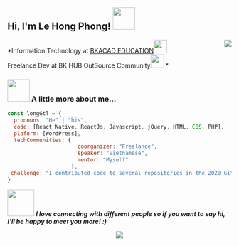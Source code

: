## Hi, I'm Le Hong Phong! <img src="https://media.giphy.com/media/mGcNjsfWAjY5AEZNw6/giphy.gif" width="50"></h2>
<img align='right' src="https://i.imgur.com/m5Ie4P7.gif">
<p>*Information Technology at <a href="https://www.bkacad.com/" target="_blank">BKACAD EDUCATION</a><img src="https://media.giphy.com/media/fYSnHlufseco8Fh93Z/giphy.gif" width="30"></br>Freelance Dev at BK HUB OutSource Community<img src="https://media.giphy.com/media/WUlplcMpOCEmTGBtBW/giphy.gif" width="30"> 
*</p>

### <img src="https://media.giphy.com/media/VgCDAzcKvsR6OM0uWg/giphy.gif" width="50"> A little more about me...  

```javascript
const longGtl = {
  pronouns: "He" | "his",
  code: [React Native, ReactJs, Javascript, jQuery, HTML, CSS, PHP],
  plaform: [WordPress],
  techCommunities: {
                      coorganizer: "Freelance",
                      speaker: "Vietnamese",
                      mentor: "Myself"
                    },
 challenge: "I contributed code to several repositories in the 2020 GitHub and GitLab Archive Program."
}
```

<img src="https://media.giphy.com/media/LnQjpWaON8nhr21vNW/giphy.gif" width="60"> ***I love connecting with different people</b> so if you want to say <b>hi, I'll be happy to meet you more!** :)*

<!-- ![The San Juan Mountains are beautiful!](https://i.pinimg.com/236x/99/a7/f6/99a7f630aa1a03bc45c18da5fefdd2db.jpg "San Juan Mountains") -->
<!-- <p align="center">
<a href= "#" target="_blank"><img src="https://img.icons8.com/material-outlined/26/000000/ball-point-pen.png"/></a>
<a href= "#" target="_blank"><img src="https://img.icons8.com/material-outlined/30/000000/linkedin.png"/></a>
<a href= "#" target="_blank"><img src="https://img.icons8.com/material-outlined/30/000000/youtube.png"/></a>
<a href= "#" target="_blank"><img src="https://img.icons8.com/windows/32/000000/dev.png"/></a>
<a href= "#" target="_blank"><img src="https://img.icons8.com/material-outlined/30/000000/twitter.png"/></a>
</p> -->
<p align="center">
    <a href="https://github.com/muskanrani/github-readme-stats">
      <img align="center" src="https://github-readme-stats.vercel.app/api/top-langs/?username=gtl-201" />
    </a>
</p>
